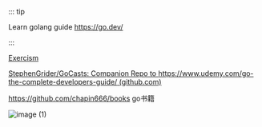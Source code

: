 ::: tip

Learn golang guide https://go.dev/

:::

[Exercism](https://exercism.org/dashboard)

[StephenGrider/GoCasts: Companion Repo to https://www.udemy.com/go-the-complete-developers-guide/ (github.com)](https://github.com/StephenGrider/GoCasts)

https://github.com/chapin666/books go书籍

![image (1)](https://gitee.com/q10viking/PictureRepos/raw/master/images//202112071627577.jpg)

